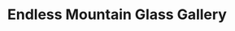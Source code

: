 ---
title: "Endless Mountain Glass Gallery"
url: /carbondale/endless-mountain-glass-gallery/
shop: tobacco
---